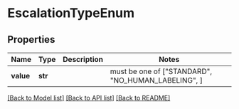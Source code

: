 # EscalationTypeEnum


## Properties
Name | Type | Description | Notes
------------ | ------------- | ------------- | -------------
**value** | **str** |  |  must be one of ["STANDARD", "NO_HUMAN_LABELING", ]

[[Back to Model list]](../README.md#documentation-for-models) [[Back to API list]](../README.md#documentation-for-api-endpoints) [[Back to README]](../README.md)


